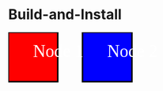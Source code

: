 # Build-and-Install
<svg width="400" height="180">
  <rect width="100" height="100" stroke="black" stroke-width="3" fill="red" />
  <a href="https://example.com">
    <rect x="150" width="100" height="100" stroke="black" stroke-width="3" fill="blue" />
  </a>
  <text x="50" y="50" font-family="Verdana" font-size="35" fill="white">Node 1</text>
  <text x="200" y="50" font-family="Verdana" font-size="35" fill="white">Node 2</text>
</svg>



